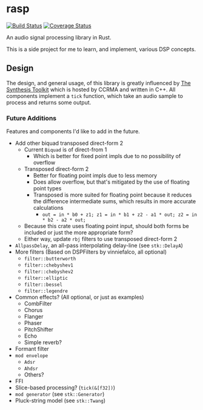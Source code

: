 # rasp
[![Build Status](https://travis-ci.org/brianuosseph/rasp.svg?branch=master)](https://travis-ci.org/brianuosseph/rasp)
[![Coverage Status](https://coveralls.io/repos/brianuosseph/rasp/badge.svg?branch=master&service=github)](https://coveralls.io/github/brianuosseph/rasp?branch=master)

An audio signal processing library in Rust.

This is a side project for me to learn, and implement, various DSP concepts.

## Design
The design, and general usage, of this library is greatly influenced by [The Synthesis Toolkit](https://ccrma.stanford.edu/software/stk/index.html) which is hosted by CCRMA and written in C++. All components implement a `tick` function, which take an audio sample to process and returns some output.

### Future Additions
Features and components I'd like to add in the future.

- Add other biquad transposed direct-form 2
  - Current `Biquad` is of direct-from 1
    - Which is better for fixed point impls due to no possibility of overflow
  - Transposed direct-form 2
    - Better for floating point impls due to less memory
    - Does allow overflow, but that's mitigated by the use of floating point types
    - Transposed is more suited for floating point because it reduces the difference
      intermediate sums, which results in more accurate calculations
      - `out = in * b0 + z1; z1 = in * b1 + z2 - a1 * out; z2 = in * b2 - a2 * out;`
  - Because this crate uses floating point input, should both forms
    be included or just the more appropriate form?
  - Either way, update `rbj` filters to use transposed direct-form 2
- `AllpassDelay`, an all-pass interpolating delay-line (see `stk::DelayA`)
- More filters (Based on DSPFilters by vinniefalco, all optional)
  - `filter::butterworth`
  - `filter::chebyshev1`
  - `filter::chebyshev2`
  - `filter::elliptic`
  - `filter::bessel`
  - `filter::legendre`
- Common effects? (All optional, or just as examples)
  - CombFilter
  - Chorus
  - Flanger
  - Phaser
  - PitchShifter
  - Echo
  - Simple reverb?
- Formant filter
- `mod envelope`
  - `Adsr`
  - `Ahdsr`
  - Others?
- FFI
- Slice-based processing? (`tick(&[f32])`)
- `mod generator` (see `stk::Generator`)
- Pluck-string model (see `stk::Twang`)
